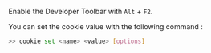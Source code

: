 <!-- 
.. title: Firefox: edit cookies from the Developer Toolbar
.. slug: firefox-edit-cookies-from-the-developer-toolbar
.. date: 11/17/2013 00:00:00 AM UTC+02:00
.. tags: web, firefox
.. link: 
.. description: 
.. type: text
-->

Enable the Developer Toolbar with `Alt` + `F2`.

You can set the cookie value with the following command :

```bash
>> cookie set <name> <value> [options]
```
